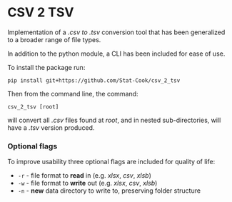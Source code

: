 # CSV 2 TSV

Implementation of a *.csv to .tsv* conversion tool that has been generalized to a broader range of file types.

In addition to the python module, a CLI has been included for ease of use.

To install the package run:

``` 
pip install git+https://github.com/Stat-Cook/csv_2_tsv
```

Then from the command line, the command:

```
csv_2_tsv [root] 
```

will convert all *.csv* files found at *root*, and in nested sub-directories, will have a *.tsv* version produced.  

### Optional flags

To improve usability three optional flags are included for quality of life:

*  `-r` - file format to **read** in (e.g. *xlsx*, *csv*, *xlsb*)
*  `-w` - file format to **write** out (e.g. *xlsx*, *csv*, *xlsb*)
*  `-n` - **new** data directory to write to, preserving folder structure

